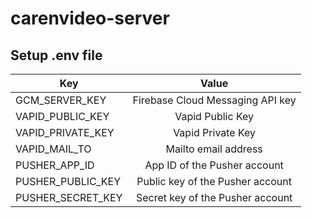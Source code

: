 # carenvideo-server

## Setup .env file
| Key               | Value                             |
| ----------------- |:---------------------------------:|
| GCM_SERVER_KEY    | Firebase Cloud Messaging API key  |
| VAPID_PUBLIC_KEY  | Vapid Public Key                  |
| VAPID_PRIVATE_KEY | Vapid Private Key                 |
| VAPID_MAIL_TO     | Mailto email address              |
| PUSHER_APP_ID     | App ID of the Pusher account      |
| PUSHER_PUBLIC_KEY | Public key of the Pusher account  |
| PUSHER_SECRET_KEY | Secret key of the Pusher account  |
